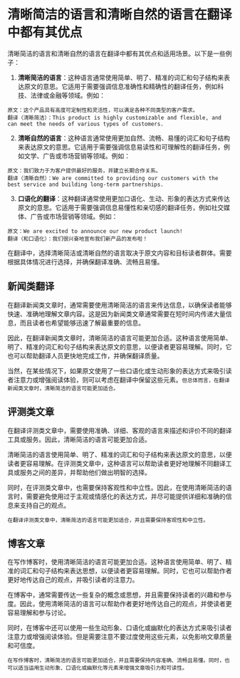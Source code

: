 # 清晰简洁的语言和清晰自然的语言在翻译中都有其优点

清晰简洁的语言和清晰自然的语言在翻译中都有其优点和适用场景。以下是一些例子：

1. **清晰简洁的语言**：这种语言通常使用简单、明了、精准的词汇和句子结构来表达原文的意思。它适用于需要强调信息准确性和精确性的翻译任务，例如科技、法律或金融等领域。例如：

```
原文：这个产品具有高度可定制性和灵活性，可以满足各种不同类型的客户需求。
翻译（清晰简洁）：This product is highly customizable and flexible, and can meet the needs of various types of customers.
```

2. **清晰自然的语言**：这种语言通常使用更加自然、流畅、易懂的词汇和句子结构来表达原文的意思。它适用于需要强调信息易读性和可理解性的翻译任务，例如文学、广告或市场营销等领域。例如：

```
原文：我们致力于为客户提供最好的服务，并建立长期合作关系。
翻译（清晰自然）：We are committed to providing our customers with the best service and building long-term partnerships.
```

3. **口语化的翻译**：这种翻译通常使用更加口语化、生动、形象的表达方式来传达原文的意思。它适用于需要强调信息易懂性和亲切感的翻译任务，例如社交媒体、广告或市场营销等领域。例如：

```
原文：We are excited to announce our new product launch!
翻译（和口语化）：我们很兴奋地宣布我们新产品的发布啦！
```

在翻译中，选择清晰简洁或清晰自然的语言取决于原文内容和目标读者群体。需要根据具体情况进行选择，并确保翻译准确、流畅且易懂。

## 新闻类翻译
在翻译新闻类文章时，通常需要使用清晰简洁的语言来传达信息，以确保读者能够快速、准确地理解文章内容。这是因为新闻类文章通常需要在短时间内传递大量信息，而且读者也希望能够迅速了解最重要的信息。

因此，在翻译新闻类文章时，清晰简洁的语言可能更加合适。这种语言使用简单、明了、精准的词汇和句子结构来表达原文的意思，以便读者更容易理解。同时，它也可以帮助翻译人员更快地完成工作，并确保翻译质量。

当然，在某些情况下，如果原文使用了一些口语化或生动形象的表达方式来吸引读者注意力或增强阅读体验，则可以考虑在翻译中保留这些元素。`但总体而言，在翻译新闻类文章时，清晰简洁的语言可能更加适合。`

## 评测类文章
在翻译评测类文章中，需要使用准确、详细、客观的语言来描述和评价不同的翻译工具或服务。因此，清晰简洁的语言可能更加合适。

清晰简洁的语言使用简单、明了、精准的词汇和句子结构来表达原文的意思，以便读者更容易理解。在评测类文章中，这种语言可以帮助读者更好地理解不同翻译工具或服务之间的差异，并帮助他们做出明智的选择。

同时，在评测类文章中，也需要保持客观性和中立性。因此，在使用清晰简洁的语言时，需要避免使用过于主观或情感化的表达方式，并尽可能提供详细和准确的信息来支持自己的观点。

`在翻译评测类文章中，清晰简洁的语言可能更加适合，并且需要保持客观性和中立性。`

## 博客文章

在写作博客时，使用清晰简洁的语言可能更加合适。这种语言使用简单、明了、精准的词汇和句子结构来表达思想，以便读者更容易理解。同时，它也可以帮助作者更好地传达自己的观点，并吸引读者的注意力。

在博客中，通常需要传达一些复杂的概念或思想，并且需要保持读者的兴趣和参与度。因此，使用清晰简洁的语言可以帮助作者更好地传达自己的观点，并使读者更容易理解和参与讨论。

同时，在博客中还可以使用一些生动形象、口语化或幽默化的表达方式来吸引读者注意力或增强阅读体验。但是需要注意不要过度使用这些元素，以免影响文章质量和可信度。

`在写作博客时，清晰简洁的语言可能更加适合，并且需要保持内容准确、流畅且易懂。同时，也可以适当运用生动形象、口语化或幽默化等元素来增强文章吸引力和可读性。`
